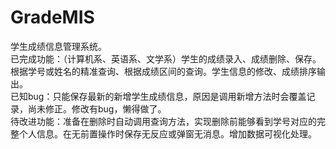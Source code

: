 # GradeMIS
学生成绩信息管理系统。  
已完成功能：（计算机系、英语系、文学系）学生的成绩录入、成绩删除、保存。根据学号或姓名的精准查询、根据成绩区间的查询。学生信息的修改、成绩排序输出。  
已知bug：只能保存最新的新增学生成绩信息，原因是调用新增方法时会覆盖记录，尚未修正。修改有bug，懒得做了。  
待改进功能：准备在删除时自动调用查询方法，实现删除前能够看到学号对应的完整个人信息。在无前置操作时保存无反应或弹窗无消息。增加数据可视化处理。
